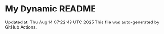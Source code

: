 # My Dynamic README
Updated at: Thu Aug 14 07:22:43 UTC 2025
This file was auto-generated by GitHub Actions.

